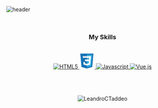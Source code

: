 ![header](https://capsule-render.vercel.app/api?type=waving&color=auto&height=300&section=header&text=Hi%20I'm%20Leandro&fontSize=90&fontColor=fff)

<div align="center">
  <br>
  <h3 align="center">My Skills</h3>
  <br>
  <div display="flex" flex-direction="row">
    <a href="https://www.w3.org/html/" target="_blank">
      <img alt="HTML5" width="40px" src="https://www.vectorlogo.zone/logos/w3_html5/w3_html5-icon.svg"/>
    </a>
    <a href="https://www.w3schools.com/css/" target="_blank">
      <img alt="CSS3" width="40px" src="https://raw.githubusercontent.com/devicons/devicon/master/icons/css3/css3-original.svg"/>
    </a>
    <a href="https://developer.mozilla.org/en-US/docs/Web/JavaScript" target="_blank">
      <img alt="Javascript" width="40px" src="https://upload.wikimedia.org/wikipedia/commons/thumb/9/99/Unofficial_JavaScript_logo_2.svg/1200px-Unofficial_JavaScript_logo_2.svg.png"/>
    </a>
    <a href="https://vuejs.org/" target="_blank">
      <img alt="Vue.js" width="40px" src="https://upload.wikimedia.org/wikipedia/commons/9/95/Vue.js_Logo_2.svg"/>
    </a>
  </div>
  <br>
  <br>
  <br>
  <p><img align="center" src="https://github-readme-stats.vercel.app/api/top-langs?username=LeandroCTaddeo&show_icons=true&locale=en&layout=compact" alt="LeandroCTaddeo" /></p>
</div>
